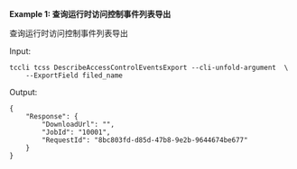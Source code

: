 **Example 1: 查询运行时访问控制事件列表导出**

查询运行时访问控制事件列表导出

Input: 

```
tccli tcss DescribeAccessControlEventsExport --cli-unfold-argument  \
    --ExportField filed_name
```

Output: 
```
{
    "Response": {
        "DownloadUrl": "",
        "JobId": "10001",
        "RequestId": "8bc803fd-d85d-47b8-9e2b-9644674be677"
    }
}
```

